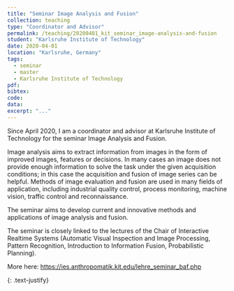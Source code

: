 ```yaml
---
title: "Seminar Image Analysis and Fusion"
collection: teaching
type: "Coordinator and Advisor"
permalink: /teaching/20200401_kit_seminar_image-analysis-and-fusion
student: "Karlsruhe Institute of Technology"
date: 2020-04-01
location: "Karlsruhe, Germany"
tags: 
  - seminar
  - master
  - Karlsruhe Institute of Technology
pdf:
bibtex:
code: 
data: 
excerpt: "..."
---
```


Since April 2020, I am a coordinator and advisor at Karlsruhe Institute of Technology for the seminar Image Analysis and Fusion.

Image analysis aims to extract information from images in the form of improved images, features or decisions. In many cases an image does not provide enough information to solve the task under the given acquisition conditions; in this case the acquisition and fusion of image series can be helpful. Methods of image evaluation and fusion are used in many fields of application, including industrial quality control, process monitoring, machine vision, traffic control and reconnaissance.

The seminar aims to develop current and innovative methods and applications of image analysis and fusion.

The seminar is closely linked to the lectures of the Chair of Interactive Realtime Systems (Automatic Visual Inspection and Image Processing, Pattern Recognition, Introduction to Information Fusion, Probabilistic Planning).

More here: <a href="https://ies.anthropomatik.kit.edu/lehre_seminar_baf.php" target="_blank">https://ies.anthropomatik.kit.edu/lehre_seminar_baf.php</a>

{: .text-justify}